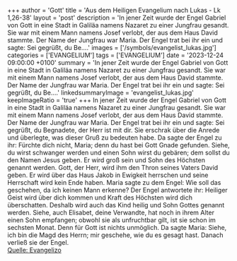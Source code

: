 +++
author = 'Gott'
title = 'Aus dem Heiligen Evangelium nach Lukas - Lk 1,26-38'
layout = 'post'
description = 'In jener Zeit wurde der Engel Gabriel von Gott in eine Stadt in Galiläa namens Nazaret zu einer Jungfrau gesandt. Sie war mit einem Mann namens Josef verlobt, der aus dem Haus David stammte. Der Name der Jungfrau war Maria. Der Engel trat bei ihr ein und sagte: Sei gegrüßt, du Be....'
images = ['/symbols/evangelist_lukas.jpg']
categories = ['EVANGELIUM']
tags = ['EVANGELIUM']
date = '2023-12-24 09:00:00 +0100'
summary = 'In jener Zeit wurde der Engel Gabriel von Gott in eine Stadt in Galiläa namens Nazaret zu einer Jungfrau gesandt. Sie war mit einem Mann namens Josef verlobt, der aus dem Haus David stammte. Der Name der Jungfrau war Maria. Der Engel trat bei ihr ein und sagte: Sei gegrüßt, du Be....'
linkedsummaryImage = 'evangelist_lukas.jpg'
keepImageRatio = 'true'
+++
In jener Zeit wurde der Engel Gabriel von Gott in eine Stadt in Galiläa namens Nazaret
zu einer Jungfrau gesandt. Sie war mit einem Mann namens Josef verlobt, der aus dem Haus David stammte. Der Name der Jungfrau war Maria.
Der Engel trat bei ihr ein und sagte: Sei gegrüßt, du Begnadete, der Herr ist mit dir.<!--more-->
Sie erschrak über die Anrede und überlegte, was dieser Gruß zu bedeuten habe.
Da sagte der Engel zu ihr: Fürchte dich nicht, Maria; denn du hast bei Gott Gnade gefunden.
Siehe, du wirst schwanger werden und einen Sohn wirst du gebären; dem sollst du den Namen Jesus geben.
Er wird groß sein und Sohn des Höchsten genannt werden. Gott, der Herr, wird ihm den Thron seines Vaters David geben.
Er wird über das Haus Jakob in Ewigkeit herrschen und seine Herrschaft wird kein Ende haben.
Maria sagte zu dem Engel: Wie soll das geschehen, da ich keinen Mann erkenne?
Der Engel antwortete ihr: Heiliger Geist wird über dich kommen und Kraft des Höchsten wird dich überschatten. Deshalb wird auch das Kind heilig und Sohn Gottes genannt werden.
Siehe, auch Elisabet, deine Verwandte, hat noch in ihrem Alter einen Sohn empfangen; obwohl sie als unfruchtbar gilt, ist sie schon im sechsten Monat.
Denn für Gott ist nichts unmöglich.
Da sagte Maria: Siehe, ich bin die Magd des Herrn; mir geschehe, wie du es gesagt hast. Danach verließ sie der Engel.<br> [Quelle: Evangelizo](https://evangeliumtagfuertag.org/DE/gospel)
